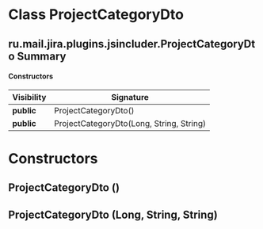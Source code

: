 Class ProjectCategoryDto
========================
ru.mail.jira.plugins.jsincluder.ProjectCategoryDto
Summary
-------
#### Constructors
| Visibility | Signature                                |
| ---------- | ---------------------------------------- |
| **public** | ProjectCategoryDto()                     |
| **public** | ProjectCategoryDto(Long, String, String) |

Constructors
============
ProjectCategoryDto ()
---------------------

ProjectCategoryDto (Long, String, String)
-----------------------------------------


